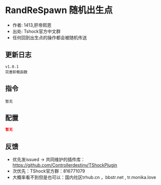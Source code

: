 # RandReSpawn 随机出生点

- 作者: 1413,肝帝熙恩
- 出处: Tshock官方中文群
- 任何回到出生点的操作都会被随机传送

## 更新日志

```
v1.0.1
完善卸载函数
```

## 指令

```
暂无
```

## 配置

```json
暂无
```
## 反馈
- 优先发issued -> 共同维护的插件库：https://github.com/Controllerdestiny/TShockPlugin
- 次优先：TShock官方群：816771079
- 大概率看不到但是也可以：国内社区trhub.cn ，bbstr.net , tr.monika.love